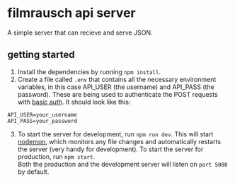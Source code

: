 # filmrausch api server

A simple server that can recieve and serve JSON.

## getting started

1. Install the dependencies by running ```npm install```.
2. Create a file called ```.env``` that contains all the necessary environment variables, in this case API_USER (the username) and API_PASS (the password).
These are being used to authenticate the POST requests with [basic auth](https://developer.mozilla.org/en-US/docs/Web/HTTP/Authentication#Basic_authentication_scheme).
It should look like this:  
  ```
  API_USER=your_username
  API_PASS=your_password
  ```  
  
3. To start the server for development, run ```npm run dev```. This will start [nodemon](https://github.com/remy/nodemon), which monitors any file changes and automatically restarts the server (very handy for development). To start the server for production, run ```npm start```.  
Both the production and the development server will listen on ```port 5000``` by default.
